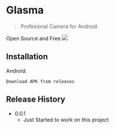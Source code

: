 # Glasma
> Profesional Camera for Android.



Open Source and Free
![](header.png)

## Installation

Android:

```
Download APK from releases
```

## Release History

* 0.0.1
    * Just Started to work on this project
